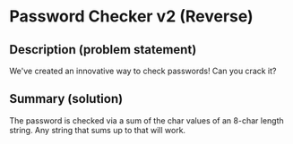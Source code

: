 # Password Checker v2 (Reverse)

## Description (problem statement)

We've created an innovative way to check passwords! Can you crack it?

## Summary (solution)

The password is checked via a sum of the char values of an 8-char length string. Any string that sums up to that will work.
